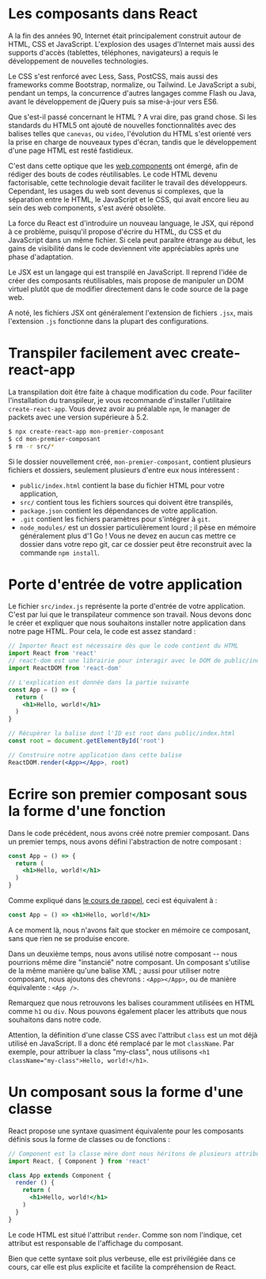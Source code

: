 # Les composants dans React

A la fin des années 90, Internet était principalement construit autour de HTML, CSS et JavaScript. 
L'explosion des usages d'Internet mais aussi des supports d'accès (tablettes, téléphones, navigateurs) a requis le développement de nouvelles technologies.

Le CSS s'est renforcé avec Less, Sass, PostCSS, mais aussi des frameworks comme Bootstrap, normalize, ou Tailwind.
Le JavaScript a subi, pendant un temps, la concurrence d'autres langages comme Flash ou Java, avant le développement de jQuery puis sa mise-à-jour vers ES6.

Que s'est-il passé concernant le HTML ? A vrai dire, pas grand chose. Si les standards du HTML5 ont ajouté de nouvelles fonctionnalités avec des balises telles que `canevas`, ou `video`, l'évolution du HTML s'est orienté vers la prise en charge de nouveaux types d'écran, tandis que le développement d'une page HTML est resté fastidieux.

C'est dans cette optique que les [web components](https://developer.mozilla.org/en-US/docs/Web/Web_Components) ont émergé, afin de rédiger des bouts de codes réutilisables. Le code HTML devenu factorisable, cette technologie devait faciliter le travail des développeurs. Cependant, les usages du web sont devenus si complexes, que la séparation entre le HTML, le JavaScript et le CSS, qui avait encore lieu au sein des web components, s'est avéré obsolète. 

La force du React est d'introduire un nouveau language, le JSX, qui répond à ce problème, puisqu'il propose d'écrire du HTML, du CSS et du JavaScript dans un même fichier. Si cela peut paraître étrange au début, les gains de visibilité dans le code deviennent vite appréciables après une phase d'adaptation.

Le JSX est un langage qui est transpilé en JavaScript. Il reprend l'idée de créer des composants réutilisables, mais propose de manipuler un DOM virtuel plutôt que de modifier directement dans le code source de la page web.

A noté, les fichiers JSX ont généralement l'extension de fichiers `.jsx`, mais l'extension `.js` fonctionne dans la plupart des configurations.

# Transpiler facilement avec create-react-app

La transpilation doit être faite à chaque modification du code. Pour faciliter l'installation du transpileur, je vous recommande d'installer l'utilitaire `create-react-app`. Vous devez avoir au préalable `npm`, le manager de packets avec une version supérieure à 5.2.

```bash
$ npx create-react-app mon-premier-composant
$ cd mon-premier-composant
$ rm -r src/*
```

Si le dossier nouvellement créé, `mon-premier-composant`, contient plusieurs fichiers et dossiers, seulement plusieurs d'entre eux nous intéressent :

- `public/index.html` contient la base du fichier HTML pour votre application,
- `src/` contient tous les fichiers sources qui doivent ëtre transpilés,
- `package.json` contient les dépendances de votre application. 
- `.git` contient les fichiers paramètres pour s'intégrer à `git`.
- `node_modules/` est un dossier particulièrement lourd ; il pèse en mémoire généralement plus d'1 Go ! Vous ne devez en aucun cas mettre ce dossier dans votre repo git, car ce dossier peut être reconstruit avec la commande `npm install`.

# Porte d'entrée de votre application

Le fichier `src/index.js` représente la porte d'entrée de votre application. C'est par lui que le transpilateur commence son travail.
Nous devons donc le créer et expliquer que nous souhaitons installer notre application dans notre page HTML. Pour cela, le code est assez standard :

```jsx
// Importer React est nécessaire dès que le code contient du HTML
import React from 'react'
// react-dom est une librairie pour interagir avec le DOM de public/index.html
import ReactDOM from 'react-dom'

// L'explication est donnée dans la partie suivante
const App = () => {
  return (
    <h1>Hello, world!</h1>
  )
}

// Récupèrer la balise dont l'ID est root dans public/index.html
const root = document.getElementById('root')

// Construire notre application dans cette balise
ReactDOM.render(<App></App>, root)
```


# Ecrire son premier composant sous la forme d'une fonction

Dans le code précédent, nous avons créé notre premier composant. 
Dans un premier temps, nous avons défini l'abstraction de notre composant :

```jsx
const App = () => {
  return (
    <h1>Hello, world!</h1>
  )
}
```

Comme expliqué dans [le cours de rappel](./cours/javascript.md), ceci est équivalent à :

```jsx
const App = () => <h1>Hello, world!</h1>
```

A ce moment là, nous n'avons fait que stocker en mémoire ce composant, sans que rien ne se produise encore. 

Dans un deuxième temps, nous avons utilisé notre composant -- nous pourrions même dire "instancié" notre composant. 
Un composant s'utilise de la même manière qu'une balise XML ; aussi pour utiliser notre composant, nous ajoutons des chevrons : `<App></App>`, ou de manière équivalente : `<App />`.

Remarquez que nous retrouvons les balises couramment utilisées en HTML comme `h1` ou `div`.
Nous pouvons également placer les attributs que nous souhaitons dans notre code.

Attention, la définition d'une classe CSS avec l'attribut `class` est un mot déjà utilisé en JavaScript. Il a donc été remplacé par le mot `className`. Par exemple, pour attribuer la class "my-class", nous utilisons `<h1 className="my-class">Hello, world!</h1>`.

# Un composant sous la forme d'une classe

React propose une syntaxe quasiment équivalente pour les composants définis sous la forme de classes ou de fonctions : 


```jsx
// Component est la classe mère dont nous héritons de plusieurs attributs
import React, { Component } from 'react'

class App extends Component {
  render () {
    return (
      <h1>Hello, world!</h1>
    )
  }
}
```

Le code HTML est situé l'attribut `render`. Comme son nom l'indique, cet attribut est responsable de l'affichage du composant.

Bien que cette syntaxe soit plus verbeuse, elle est privilégiée dans ce cours, car elle est plus explicite et facilite la compréhension de React.

